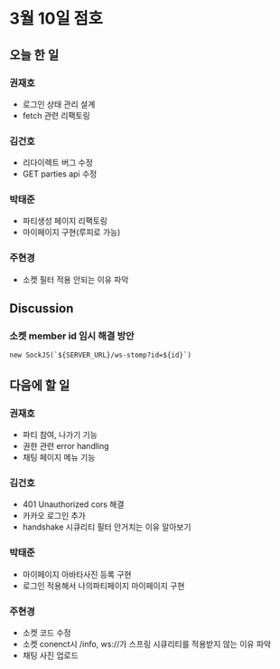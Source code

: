 # 3월 10일 점호

## 오늘 한 일

### 권재호

- 로그인 상태 관리 설계
- fetch 관련 리팩토링

### 김건호

- 리다이렉트 버그 수정
- GET parties api 수정

### 박태준

- 파티생성 페이지 리팩토링
- 마이페이지 구현(루피로 가능)

### 주현경

- 소켓 필터 적용 안되는 이유 파악

## Discussion

### 소켓 member id 임시 해결 방안

`` new SockJS(`${SERVER_URL}/ws-stomp?id=${id}`) ``

## 다음에 할 일

### 권재호

- 파티 참여, 나가기 기능
- 권한 관련 error handling
- 채팅 페이지 메뉴 기능

### 김건호

- 401 Unauthorized cors 해결
- 카카오 로그인 추가
- handshake 시큐리티 필터 안거치는 이유 알아보기

### 박태준

- 마이페이지 아바타사진 등록 구현
- 로그인 적용해서 나의파티페이지 마이페이지 구현

### 주현경

- 소켓 코드 수정
- 소켓 conenct시 /info, ws://가 스프링 시큐리티를 적용받지 않는 이유 파악
- 채팅 사진 업로드
